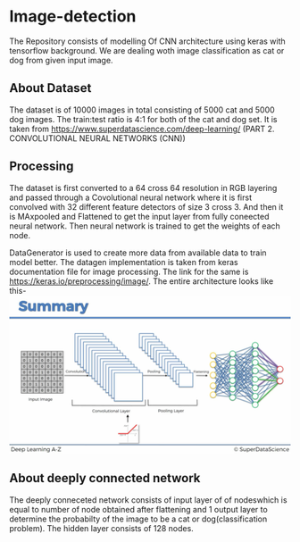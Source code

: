 # Image-detection

The Repository consists of modelling Of CNN architecture 
using keras with tensorflow background.
We are dealing woth image classification as cat or dog from given input image.

## About Dataset
The dataset is of 10000 images in total consisting of 5000 cat and 5000 dog images. The train:test ratio is 4:1 for both of the cat and dog set. It is taken from https://www.superdatascience.com/deep-learning/ (PART 2. CONVOLUTIONAL NEURAL NETWORKS (CNN))

## Processing
The dataset is first converted to a 64 cross 64 resolution in RGB layering and passed through a Covolutional neural network where it is first convolved with 32 different feature detectors of size 3 cross 3.
And then it is MAxpooled and Flattened to get the input layer from fully coneected neural network.
Then neural network is trained to get the weights of each node.

DataGenerator is used to create more data from available data to train model better. The datagen implementation is taken from keras documentation file for image processing.
The link for the same is https://keras.io/preprocessing/image/.
The entire architecture looks like this-
![picture](https://github.com/ajinkyaambatwar/Image-detection/blob/master/Screenshot%20from%202018-04-18%2021-58-03.png)

## About deeply connected network
The deeply conneceted network consists of input layer of of nodeswhich is equal to number of node obtained after flattening and 1 output layer to determine the probabilty of the image to be a cat or dog(classification problem). The hidden layer consists of 128 nodes. 
